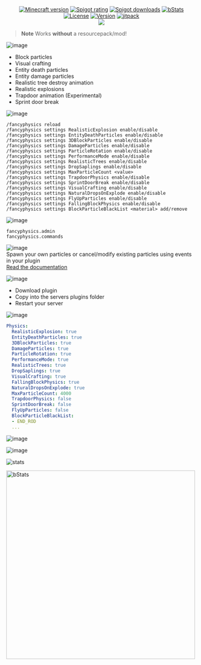 <div align="center">
<a href="https://www.spigotmc.org/resources/110500/"><img src="https://img.shields.io/badge/Minecraft%20version-1.19.4_--_1.20.1-brightgreen.svg" alt="Minecraft version"></a>
<a href="https://www.spigotmc.org/resources/110500/reviews"><img src="https://img.shields.io/spiget/rating/110500?label=Spigot%20rating" alt="Spigot rating"></a>
<a href="https://www.spigotmc.org/resources/110500/"><img src="https://img.shields.io/spiget/downloads/110500?label=Spigot%20downloads" alt="Spigot downloads"></a>
<a href="https://bstats.org/plugin/bukkit/Fancy%20Physics/18833"><img src="https://img.shields.io/bstats/servers/18833" alt="bStats"></a>
</div>
<div align="center">
  <a href="https://github.com/MaximFiedler/FancyPhysics/blob/master/LICENSE"><img src="https://img.shields.io/github/license/MaximFiedler/FancyPhysics.svg" alt="License"></a>  
<a href="https://github.com/MaximFiedler/FancyPhysics/releases"><img src="https://img.shields.io/github/v/tag/MaximFiedler/FancyPhysics.svg" alt="Version"></a>  
<a href="https://jitpack.io/#MaximFiedler/FancyPhysics"><img src="https://jitpack.io/v/MaximFiedler/FancyPhysics.svg" alt="jitpack"></a>  
</div>

<div align="center">
<img src="https://media.discordapp.net/attachments/1052241511795937381/1119002915026260038/323395728d1b2021a47c225be37ec656e13b1111_1.png?width=937&height=262">
</div>

> **Note**
> Works **without** a resourcepack/mod!

![image](https://media.discordapp.net/attachments/1052241511795937381/1119003156915945502/Neues_Projekt_-_2023-06-15T233852.757.png?width=250&height=125)
- Block particles
- Visual crafting
- Entity death particles
- Entity damage particles
- Realistic tree destroy animation
- Realistic explosions
- Trapdoor animation (Experimental)
- Sprint door break

![image](https://media.discordapp.net/attachments/1052241511795937381/1119002916070629567/Neues_Projekt_-_2023-06-15T233623.864.png?width=250&height=125)
```
/fancyphysics reload
/fancyphysics settings RealisticExplosion enable/disable
/fancyphysics settings EntityDeathParticles enable/disable
/fancyphysics settings 3DBlockParticles enable/disable
/fancyphysics settings DamageParticles enable/disable
/fancyphysics settings ParticleRotation enable/disable
/fancyphysics settings PerformanceMode enable/disable
/fancyphysics settings RealisticTrees enable/disable
/fancyphysics settings DropSaplings enable/disable
/fancyphysics settings MaxParticleCount <value>
/fancyphysics settings TrapdoorPhysics enable/disable
/fancyphysics settings SprintDoorBreak enable/disable
/fancyphysics settings VisualCrafting enable/disable
/fancyphysics settings NaturalDropsOnExplode enable/disable
/fancyphysics settings FlyUpParticles enable/disable
/fancyphysics settings FallingBlockPhysics enable/disable
/fancyphysics settings BlockParticleBlackList <material> add/remove
```

![image](https://media.discordapp.net/attachments/1052241511795937381/1119002916326490262/Neues_Projekt_-_2023-06-15T233602.684.png?width=250&height=125)
```
fancyphysics.admin
fancyphysics.commands
```

![image](https://media.discordapp.net/attachments/1052241511795937381/1127982083894157322/statsfancyphysics_1.png?width=250&height=125)
<br>
Spawn your own particles or cancel/modify existing particles using events in your plugin
<br>
[Read the documentation](https://github.com/MaximFiedler/FancyPhysics/blob/master/API.md)

![image](https://media.discordapp.net/attachments/1052241511795937381/1119002917005959300/Neues_Projekt_99.png?width=250&height=125)
- Download plugin
- Copy into the servers plugins folder
- Restart your server

![image](https://media.discordapp.net/attachments/1052241511795937381/1119002916662038538/Neues_Projekt_100.png?width=250&height=125)
```yml
Physics:
  RealisticExplosion: true
  EntityDeathParticles: true
  3DBlockParticles: true
  DamageParticles: true
  ParticleRotation: true
  PerformanceMode: true
  RealisticTrees: true
  DropSaplings: true
  VisualCrafting: true
  FallingBlockPhysics: true
  NaturalDropsOnExplode: true
  MaxParticleCount: 4000
  TrapdoorPhysics: false
  SprintDoorBreak: false
  FlyUpParticles: false
  BlockParticleBlackList:
  - END_ROD
  ...
```

![image](https://media.discordapp.net/attachments/1052241511795937381/1119002915328237599/Neues_Projekt_-_2023-06-15T233717.092.png?width=250&height=125)

![image](https://imgur.com/5eyNF1F.gif)

![stats](https://media.discordapp.net/attachments/1052241511795937381/1121746751855001650/Neues_Projekt_-_2023-06-15T233852.757_3.png?width=250&height=125)

<a href="https://bstats.org/plugin/bukkit/Fancy%20Physics/18833">
  <img src="https://bstats.org/signatures/bukkit/Fancy%20Physics.svg" alt="bStats" width="500">
</a>
